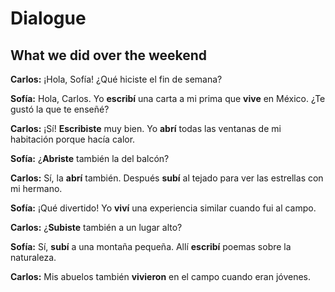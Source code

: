 # Dialogue

## What we did over the weekend

**Carlos:** ¡Hola, Sofía! ¿Qué hiciste el fin de semana?

**Sofía:** Hola, Carlos. Yo **escribí** una carta a mi prima que **vive** en México. ¿Te gustó la que te enseñé?

**Carlos:** ¡Sí! **Escribiste** muy bien. Yo **abrí** todas las ventanas de mi habitación porque hacía calor.

**Sofía:** ¿**Abriste** también la del balcón?

**Carlos:** Sí, la **abrí** también. Después **subí** al tejado para ver las estrellas con mi hermano.

**Sofía:** ¡Qué divertido! Yo **viví** una experiencia similar cuando fui al campo.

**Carlos:** ¿**Subiste** también a un lugar alto?

**Sofía:** Sí, **subí** a una montaña pequeña. Allí **escribí** poemas sobre la naturaleza.

**Carlos:** Mis abuelos también **vivieron** en el campo cuando eran jóvenes.